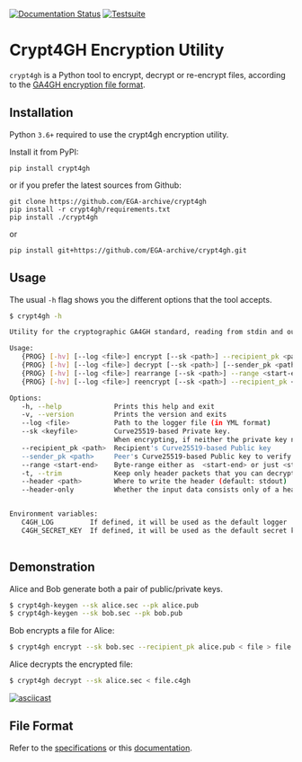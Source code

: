 [![Documentation Status](https://readthedocs.org/projects/crypt4gh/badge/?version=latest)](https://crypt4gh.readthedocs.io/en/latest/?badge=latest)
[![Testsuite](https://github.com/EGA-archive/crypt4gh/workflows/Testsuite/badge.svg)](https://github.com/EGA-archive/crypt4gh/actions)

# Crypt4GH Encryption Utility

`crypt4gh` is a Python tool to encrypt, decrypt or re-encrypt files, according to the [GA4GH encryption file format](https://www.ga4gh.org/news/crypt4gh-a-secure-method-for-sharing-human-genetic-data/).


## Installation

Python `3.6+` required to use the crypt4gh encryption utility.

Install it from PyPI:

```
pip install crypt4gh
```

or if you prefer the latest sources from Github:

```
git clone https://github.com/EGA-archive/crypt4gh
pip install -r crypt4gh/requirements.txt
pip install ./crypt4gh
```

or

```
pip install git+https://github.com/EGA-archive/crypt4gh.git
```

## Usage

The usual `-h` flag shows you the different options that the tool accepts.

```bash
$ crypt4gh -h

Utility for the cryptographic GA4GH standard, reading from stdin and outputting to stdout.

Usage:
   {PROG} [-hv] [--log <file>] encrypt [--sk <path>] --recipient_pk <path> [--recipient_pk <path>]... [--range <start-end>]  [--header <path>]
   {PROG} [-hv] [--log <file>] decrypt [--sk <path>] [--sender_pk <path>] [--range <start-end>]
   {PROG} [-hv] [--log <file>] rearrange [--sk <path>] --range <start-end>
   {PROG} [-hv] [--log <file>] reencrypt [--sk <path>] --recipient_pk <path> [--recipient_pk <path>]... [--trim] [--header-only]

Options:
   -h, --help             Prints this help and exit
   -v, --version          Prints the version and exits
   --log <file>           Path to the logger file (in YML format)
   --sk <keyfile>         Curve25519-based Private key.
                          When encrypting, if neither the private key nor C4GH_SECRET_KEY are specified, we generate a new key 
   --recipient_pk <path>  Recipient's Curve25519-based Public key
   --sender_pk <path>     Peer's Curve25519-based Public key to verify provenance (akin to signature)
   --range <start-end>    Byte-range either as  <start-end> or just <start> (Start included, End excluded)
   -t, --trim             Keep only header packets that you can decrypt
   --header <path>        Where to write the header (default: stdout)
   --header-only          Whether the input data consists only of a header (default: false)


Environment variables:
   C4GH_LOG         If defined, it will be used as the default logger
   C4GH_SECRET_KEY  If defined, it will be used as the default secret key (ie --sk ${C4GH_SECRET_KEY})
 
```

## Demonstration

Alice and Bob generate both a pair of public/private keys.

```bash
$ crypt4gh-keygen --sk alice.sec --pk alice.pub
$ crypt4gh-keygen --sk bob.sec --pk bob.pub
```

Bob encrypts a file for Alice:

```bash
$ crypt4gh encrypt --sk bob.sec --recipient_pk alice.pub < file > file.c4gh
```

Alice decrypts the encrypted file:

```bash
$ crypt4gh decrypt --sk alice.sec < file.c4gh
```

[![asciicast](https://asciinema.org/a/mmCBfBdCFfcYCRBuTSe3kjCFs.svg)](https://asciinema.org/a/mmCBfBdCFfcYCRBuTSe3kjCFs)

## File Format

Refer to the [specifications](http://samtools.github.io/hts-specs/crypt4gh.pdf) or this [documentation](https://crypt4gh.readthedocs.io/en/latest/encryption.html).
